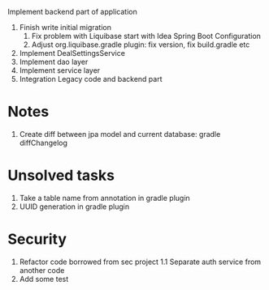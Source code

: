 Implement backend part of application
1. Finish write initial migration
    1. Fix problem with Liquibase start with Idea Spring Boot Configuration
    2. Adjust org.liquibase.gradle plugin: fix version, fix build.gradle etc
2. Implement DealSettingsService
3. Implement dao layer
4. Implement service layer
5. Integration Legacy code and backend part



# Notes
1. Create diff between jpa model and current database: gradle diffChangelog
# Unsolved tasks
1. Take a table name from annotation in gradle plugin
2. UUID generation in gradle plugin

# Security
1. Refactor code borrowed from sec project
1.1 Separate auth service from another code
2. Add some test